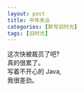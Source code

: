 ```yaml
---
layout: post
title: 中年失业
categories: [默写旧时光]
tags: [旧时光]
---
```

这次快被裁员了吧?    
真的很累了。   
写着不开心的 Java,   
我很差劲。
